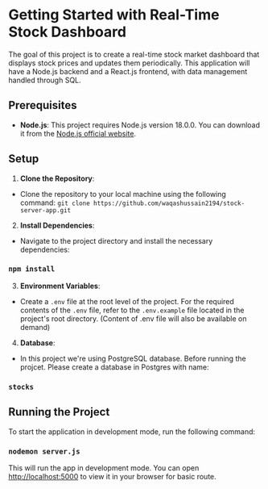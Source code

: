 # Getting Started with Real-Time Stock Dashboard

The goal of this project is to create a real-time stock market dashboard that displays stock prices and updates them periodically. This application will have a Node.js backend and a React.js frontend, with data management handled through SQL.

## Prerequisites

- **Node.js**: This project requires Node.js version 18.0.0. You can download it from the [Node.js official website](https://nodejs.org/).

## Setup

1. **Clone the Repository**:

- Clone the repository to your local machine using the following command:
`git clone https://github.com/waqashussain2194/stock-server-app.git`

2. **Install Dependencies**:

- Navigate to the project directory and install the necessary dependencies:
### `npm install`

3. **Environment Variables**:

- Create a `.env` file at the root level of the project. For the required contents of the `.env` file, refer to the `.env.example` file located in the project's root directory. (Content of .env file will also be available on demand)

4. **Database**:

- In this project we're using PostgreSQL database. Before running the projcet. Please create a database in Postgres with name:
### `stocks`

## Running the Project

To start the application in development mode, run the following command:
### `nodemon server.js`

This will run the app in development mode. You can open [http://localhost:5000](http://localhost:5000) to view it in your browser for basic route.
